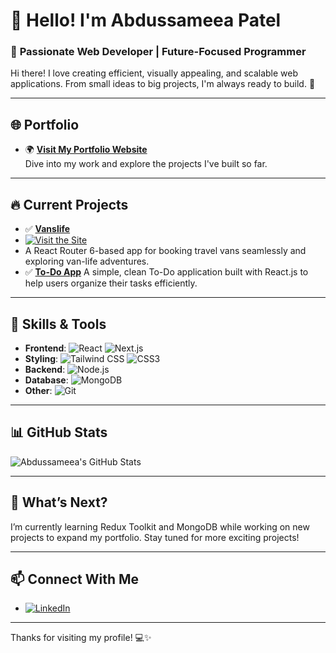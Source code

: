 # 👋 Hello! I'm Abdussameea Patel  

### 🌟 **Passionate Web Developer | Future-Focused Programmer**  

Hi there! I love creating efficient, visually appealing, and scalable web applications. From small ideas to big projects, I'm always ready to build. 🚀  

---

## 🌐 **Portfolio**  
- 🌍 [**Visit My Portfolio Website**](https://abdussameeaportfolio.netlify.app/)  
  Dive into my work and explore the projects I've built so far.

---

## 🔥 **Current Projects**  

- ✅ [**Vanslife**]([https://github.com/Abdussameea/todo](https://github.com/abdussameea1813/To-do))
- [![Visit the Site](https://img.shields.io/badge/Live-Demo-green)](https://vannslife.netlify.app/)
- A React Router 6-based app for booking travel vans seamlessly and exploring van-life adventures.
- ✅ [**To-Do App**]([https://github.com/abdussameea1813/van-life](https://github.com/abdussameea1813/van-life))  
  A simple, clean To-Do application built with React.js to help users organize their tasks efficiently.  

---

## 💼 **Skills & Tools**  
- **Frontend**: ![React](https://img.shields.io/badge/React-61DAFB?style=for-the-badge&logo=react&logoColor=black) ![Next.js](https://img.shields.io/badge/Next.js-000000?style=for-the-badge&logo=nextdotjs)  
- **Styling**: ![Tailwind CSS](https://img.shields.io/badge/Tailwind%20CSS-38B2AC?style=for-the-badge&logo=tailwind-css&logoColor=white) ![CSS3](https://img.shields.io/badge/CSS3-%231572B6.svg?style=for-the-badge&logo=css3&logoColor=white)  
- **Backend**: ![Node.js](https://img.shields.io/badge/Node.js-43853D?style=for-the-badge&logo=node.js&logoColor=white)  
- **Database**: ![MongoDB](https://img.shields.io/badge/MongoDB-4EA94B?style=for-the-badge&logo=mongodb&logoColor=white)  
- **Other**: ![Git](https://img.shields.io/badge/Git-F05032?style=for-the-badge&logo=git&logoColor=white)  

---

## 📊 **GitHub Stats**  
![Abdussameea's GitHub Stats](https://github-readme-stats.vercel.app/api?username=abdussameea1813&show_icons=true&theme=radical)

---

## 🌱 **What’s Next?**  
I’m currently learning Redux Toolkit and MongoDB while working on new projects to expand my portfolio. Stay tuned for more exciting projects!  

---

## 📫 **Connect With Me**  
- [![LinkedIn](https://img.shields.io/badge/LinkedIn-Abdussameea%20Patel-blue?style=for-the-badge&logo=linkedin)](https://linkedin.com/in/abdussameea-patel)  

---

Thanks for visiting my profile! 💻✨  
